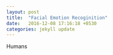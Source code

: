```yaml
---
layout: post
title:  "Facial Emotion Recoginition"
date:   2016-12-08 17:16:18 +0530
categories: jekyll update
---
```

Humans 
